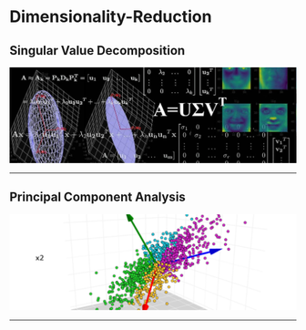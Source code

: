 # Dimensionality-Reduction

## Singular Value Decomposition

[![Svd](./images/svd.jpg)](https://github.com/swodesh-2001/Dimensionality-Reduction/tree/main/SingularValueDecomposition)

---

## Principal Component Analysis

[![Pca](./images/pca.png)](https://github.com/swodesh-2001/Dimensionality-Reduction/tree/main/PrincipalComponentAnalysis)

---
